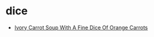 # dice

 * [Ivory Carrot Soup With A Fine Dice Of Orange Carrots](../../index/i/ivory-carrot-soup-with-a-fine-dice-of-orange-carrots-51153210.json)
